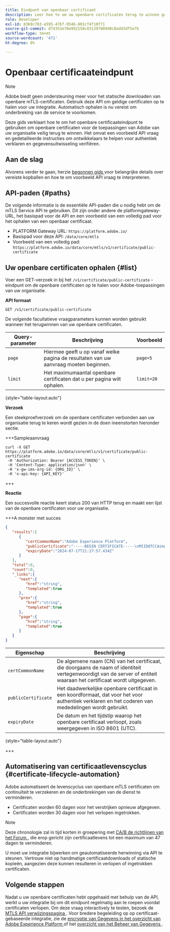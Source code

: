 ```yaml
---
title: Eindpunt van openbaar certificaat
description: Leer hoe te om uw openbare certificaten terug te winnen gebruikend het /public-certificate eindpunt van de Dienst MTLS API.
role: Developer
exl-id: 8369c783-e595-476f-9546-801cf4f10f71
source-git-commit: d74353e70e992150c031397009d0c8add3df5e7b
workflow-type: tm+mt
source-wordcount: '471'
ht-degree: 0%

---
```


# Openbaar certificaateindpunt

>[!NOTE]
>
>Adobe biedt geen ondersteuning meer voor het statische downloaden van openbare mTLS-certificaten. Gebruik deze API om geldige certificaten op te halen voor uw integratie. Automatisch ophalen is nu vereist om onderbreking van de service te voorkomen.

Deze gids verklaart hoe te om het openbare certificaateindpunt te gebruiken om openbare certificaten voor de toepassingen van Adobe van uw organisatie veilig terug te winnen. Het omvat een voorbeeld API vraag en gedetailleerde instructies om ontwikkelaars te helpen voor authentiek verklaren en gegevensuitwisseling verifiëren.

## Aan de slag

Alvorens verder te gaan, herzie [ begonnen gids ](./getting-started.md) voor belangrijke details over vereiste kopballen en hoe te om voorbeeld API vraag te interpreteren.

## API-paden {#paths}

De volgende informatie is de essentiële API-paden die u nodig hebt om de mTLS Service API te gebruiken. Dit zijn onder andere de platformgateway-URL, het basispad voor de API en een voorbeeld van een volledig pad voor het ophalen van een openbaar certificaat.

- PLATFORM Gateway URL: `https://platform.adobe.io/`
- Basispad voor deze API: `/data/core/mtls`
- Voorbeeld van een volledig pad: `https://platform.adobe.io/data/core/mtls/v1/certificate/public-certificate`

## Uw openbare certificaten ophalen {#list}

Voer een GET-verzoek in bij het `/v1/certificate/public-certificate` -eindpunt om de openbare certificaten op te halen voor Adobe-toepassingen van uw organisatie.

**API formaat**

```http
GET /v1/certificate/public-certificate
```

De volgende facultatieve vraagparameters kunnen worden gebruikt wanneer het terugwinnen van uw openbare certificaten.

| Query-parameter | Beschrijving | Voorbeeld |
| --------------- | ----------- | ------- |
| `page` | Hiermee geeft u op vanaf welke pagina de resultaten van uw aanvraag moeten beginnen. | `page=5` |
| `limit` | Het maximumaantal openbare certificaten dat u per pagina wilt ophalen. | `limit=20` |

{style="table-layout:auto"}

**Verzoek**

Een steekproefverzoek om de openbare certificaten verbonden aan uw organisatie terug te keren wordt gezien in de doen ineenstorten hieronder sectie.

+++Sampleaanvraag

```shell
curl -X GET https://platform.adobe.io/data/core/mtls/v1/certificate/public-certificate
 -H 'Authorization: Bearer {ACCESS_TOKEN}' \
 -H 'Content-Type: application/json' \
 -H 'x-gw-ims-org-id: {ORG_ID}' \
 -H 'x-api-key: {API_KEY}' 
```

+++

**Reactie**

Een succesvolle reactie keert status 200 van HTTP terug en maakt een lijst van de openbare certificaten voor uw organisatie.

+++A monster met succes

```json
{
   "results":[
      {
         "certCommonName":"Adobe Experience Platform",
         "publicCertificate":"-----BEGIN CERTIFICATE-----\nMIIDQTCCAimgAwIBAgITBmyfACAfma......KJY5u89CjAwj\n-----END CERTIFICATE-----",
         "expiryDate":"2024-07-17T21:27:57.434Z"
      }
   ],
   "total":0,
   "count":0,
   "_links":{
      "next":{
         "href":"string",
         "templated":true
      },
      "prev":{
         "href":"string",
         "templated":true
      },
      "page":{
         "href":"string",
         "templated":true
      }
   }
}
```

| Eigenschap | Beschrijving |
| --- | --- |
| `certCommonName` | De algemene naam (CN) van het certificaat, die doorgaans de naam of identiteit vertegenwoordigt van de server of entiteit waaraan het certificaat wordt uitgegeven. |
| `publicCertificate` | Het daadwerkelijke openbare certificaat in een koordformaat, dat voor het voor authentiek verklaren en het coderen van mededelingen wordt gebruikt. |
| `expiryDate` | De datum en het tijdstip waarop het openbare certificaat verloopt, zoals weergegeven in ISO 8601 (UTC). |

{style="table-layout:auto"}

+++

## Automatisering van certificaatlevenscyclus {#certificate-lifecycle-automation}

Adobe automatiseert de levenscyclus van openbare mTLS certificaten om continuïteit te verzekeren en de onderbrekingen van de dienst te verminderen.

- Certificaten worden 60 dagen voor het verstrijken opnieuw afgegeven.
- Certificaten worden 30 dagen voor het verlopen ingetrokken.

>[!NOTE]
>
>Deze chronologie zal in tijd korten in groepering met [ CA/B de richtlijnen van het Forum ](https://www.digicert.com/blog/tls-certificate-lifetimes-will-officially-reduce-to-47-days), die erop gericht zijn certificaatlevens tot een maximum van 47 dagen te verminderen.

U moet uw integratie bijwerken om geautomatiseerde herwinning via API te steunen. Vertrouw niet op handmatige certificaatdownloads of statische kopieën, aangezien deze kunnen resulteren in verlopen of ingetrokken certificaten.

## Volgende stappen

Nadat u uw openbare certificaten hebt opgehaald met behulp van de API, werkt u uw integratie bij om dit eindpunt regelmatig aan te roepen voordat certificaten verlopen. Om deze vraag interactively te testen, bezoek de [ MTLS API verwijzingspagina ](https://developer.adobe.com/experience-platform-apis/references/mtls-service/). Voor bredere begeleiding op op certificaat-gebaseerde integratie, zie de [ encryptie van Gegevens in het overzicht van Adobe Experience Platform ](../../landing/governance-privacy-security/encryption.md) of het [ overzicht van het Beheer van Gegevens ](../home.md).
